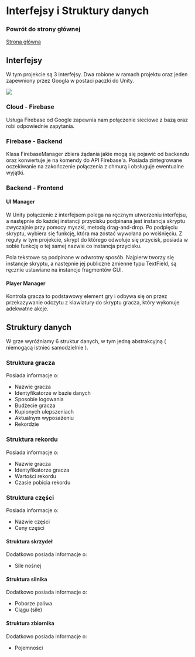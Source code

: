 # **Interfejsy i Struktury danych**
### Powrót do strony głównej
[Strona główna](README.md)

## Interfejsy

W tym projekcie są 3 interfejsy. Dwa robione w ramach projektu oraz jeden zapewniony przez Googla w postaci paczki do Unity.

![](RackMultipart20220103-4-1w5m8op_html_ccb1f3603ed39d3b.png)

### Cloud - Firebase

Usługa Firebase od Google zapewnia nam połączenie sieciowe z bazą oraz robi odpowiednie zapytania.

### Firebase - Backend

Klasa FirebaseManager zbiera żądania jakie mogą się pojawić od backendu oraz konwertuje je na komendy do API Firebase&#39;a. Posiada zintegrowane oczekiwanie na zakończenie połączenia z chmurą i obsługuje ewentualne wyjątki.

### Backend - Frontend

#### UI Manager

W Unity połączenie z interfejsem polega na ręcznym utworzeniu interfejsu, a następnie do każdej instancji przycisku podpinana jest instancja skryptu zwyczajnie przy pomocy myszki, metodą drag-and-drop. Po podpięciu skryptu, wybiera się funkcję, która ma zostać wywołana po wciśnięciu. Z reguły w tym projekcie, skrypt do którego odwołuje się przycisk, posiada w sobie funkcję o tej samej nazwie co instancja przycisku.

Pola tekstowe są podpinane w odwrotny sposób. Najpierw tworzy się instancje skryptu, a następnie jej publiczne zmienne typu TextField, są ręcznie ustawiane na instancje fragmentów GUI.

#### Player Manager

Kontrola gracza to podstawowy element gry i odbywa się on przez przekazywanie odczytu z klawiatury do skryptu gracza, który wykonuje adekwatne akcje.

## Struktury danych

W grze wyróżniamy 6 struktur danych, w tym jedną abstrakcyjną ( niemogącą istnieć samodzielnie ).

### Struktura gracza

Posiada informacje o:

- Nazwie gracza
- Identyfikatorze w bazie danych
- Sposobie logowania
- Budżecie gracza
- Kupionych ulepszeniach
- Aktualnym wyposażeniu
- Rekordzie

### Struktura rekordu

Posiada informacje o:

- Nazwie gracza
- Identyfikatorze gracza
- Wartości rekordu
- Czasie pobicia rekordu

### Struktura części

Posiada informacje o:

- Nazwie części
- Ceny części

#### Struktura skrzydeł

Dodatkowo posiada informacje o:

- Sile nośnej

#### Struktura silnika

Dodatkowo posiada informacje o:

- Poborze paliwa
- Ciągu (sile)

#### Struktura zbiornika

Dodatkowo posiada informacje o:
- Pojemności